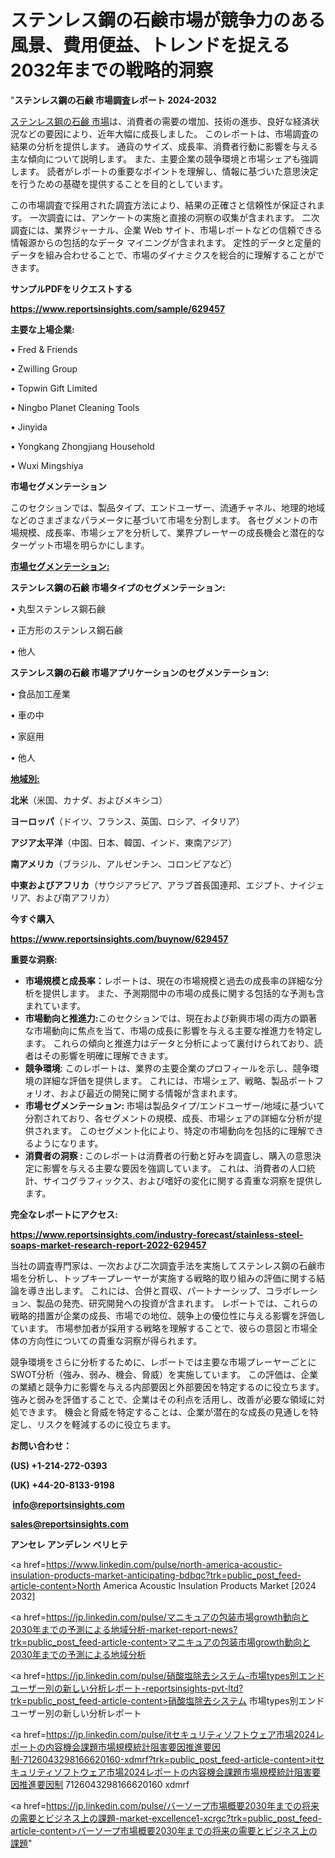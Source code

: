 # ステンレス鋼の石鹸市場が競争力のある風景、費用便益、トレンドを捉える2032年までの戦略的洞察

"<strong>ステンレス鋼の石鹸 市場調査レポート 2024-2032</strong>

<a href=https://www.reportsinsights.com/sample/629457>ステンレス鋼の石鹸 市場</a>は、消費者の需要の増加、技術の進歩、良好な経済状況などの要因により、近年大幅に成長しました。 このレポートは、市場調査の結果の分析を提供します。 通貨のサイズ、成長率、消費者行動に影響を与える主な傾向について説明します。 また、主要企業の競争環境と市場シェアも強調します。 読者がレポートの重要なポイントを理解し、情報に基づいた意思決定を行うための基礎を提供することを目的としています。

この市場調査で採用された調査方法により、結果の正確さと信頼性が保証されます。 一次調査には、アンケートの実施と直接の洞察の収集が含まれます。 二次調査には、業界ジャーナル、企業 Web サイト、市場レポートなどの信頼できる情報源からの包括的なデータ マイニングが含まれます。 定性的データと定量的データを組み合わせることで、市場のダイナミクスを総合的に理解することができます。

<strong><b>サンプルPDFをリクエストする</b></strong>

<a href=https://www.reportsinsights.com/sample/629457><strong><u>https://www.reportsinsights.com/sample/629457</u></strong></a>

<strong>主要な上場企業:</strong>

• Fred & Friends

• Zwilling Group

• Topwin Gift Limited

• Ningbo Planet Cleaning Tools

• Jinyida

• Yongkang Zhongjiang Household

• Wuxi Mingshiya

<strong>市場セグメンテーション</strong>

このセクションでは、製品タイプ、エンドユーザー、流通チャネル、地理的地域などのさまざまなパラメータに基づいて市場を分割します。 各セグメントの市場規模、成長率、市場シェアを分析して、業界プレーヤーの成長機会と潜在的なターゲット市場を明らかにします。

<strong><u>市場セグメンテーション</u></strong><strong><u>:</u></strong>

<strong>ステンレス鋼の石鹸 市場タイプのセグメンテーション:</strong>

• 丸型ステンレス鋼石鹸

• 正方形のステンレス鋼石鹸

• 他人

<strong>ステンレス鋼の石鹸 市場アプリケーションのセグメンテーション:</strong>

• 食品加工産業

• 車の中

• 家庭用

• 他人

<strong><u>地域別</u></strong><strong><u>:</u></strong>

<strong>北米</strong>（米国、カナダ、およびメキシコ）

<strong>ヨーロッパ</strong>（ドイツ、フランス、英国、ロシア、イタリア）

<strong>アジア太平洋</strong>（中国、日本、韓国、インド、東南アジア）

<strong>南アメリカ</strong>（ブラジル、アルゼンチン、コロンビアなど）

<strong>中東およびアフリカ</strong>（サウジアラビア、アラブ首長国連邦、エジプト、ナイジェリア、および南アフリカ）

<strong>今すぐ購入</strong>

<a href=https://www.reportsinsights.com/buynow/629457><strong><u>https://www.reportsinsights.com/buynow/629457</u></strong></a>

<strong>重要な洞察:</strong>
<ul>
  <li><strong>市場規模と成長率：</strong>レポートは、現在の市場規模と過去の成長率の詳細な分析を提供します。 また、予測期間中の市場の成長に関する包括的な予測も含まれています。</li>
  <li><strong>市場動向と推進力:</strong>このセクションでは、現在および新興市場の両方の顕著な市場動向に焦点を当て、市場の成長に影響を与える主要な推進力を特定します。 これらの傾向と推進力はデータと分析によって裏付けられており、読者はその影響を明確に理解できます。</li>
  <li><strong>競争環境</strong>: このレポートは、業界の主要企業のプロフィールを示し、競争環境の詳細な評価を提供します。 これには、市場シェア、戦略、製品ポートフォリオ、および最近の開発に関する情報が含まれます。</li>
  <li><strong>市場セグメンテーション: </strong>市場は製品タイプ/エンドユーザー/地域に基づいて分割されており、各セグメントの規模、成長、市場シェアの詳細な分析が提供されます。 このセグメント化により、特定の市場動向を包括的に理解できるようになります。</li>
  <li><strong>消費者の洞察 : </strong>このレポートは消費者の行動と好みを調査し、購入の意思決定に影響を与える主要な要因を強調しています。 これは、消費者の人口統計、サイコグラフィックス、および嗜好の変化に関する貴重な洞察を提供します。</li>
</ul>
<strong>完全なレポートにアクセス:</strong>

<a href=https://www.reportsinsights.com/industry-forecast/stainless-steel-soaps-market-research-report-2022-629457><strong><u><b>https://www.reportsinsights.com/industry-forecast/stainless-steel-soaps-market-research-report-2022-629457</b></u></strong></a>

当社の調査専門家は、一次および二次調査手法を実施してステンレス鋼の石鹸市場を分析し、トップキープレーヤーが実施する戦略的取り組みの評価に関する結論を導き出します。 これには、合併と買収、パートナーシップ、コラボレーション、製品の発売、研究開発への投資が含まれます。 レポートでは、これらの戦略的措置が企業の成長、市場での地位、競争上の優位性に与える影響を評価しています。 市場参加者が採用する戦略を理解することで、彼らの意図と市場全体の方向性についての貴重な洞察が得られます。

競争環境をさらに分析するために、レポートでは主要な市場プレーヤーごとにSWOT分析（強み、弱み、機会、脅威）を実施しています。 この評価は、企業の業績と競争力に影響を与える内部要因と外部要因を特定するのに役立ちます。 強みと弱みを評価することで、企業はその利点を活用し、改善が必要な領域に対処できます。 機会と脅威を特定することは、企業が潜在的な成長の見通しを特定し、リスクを軽減するのに役立ちます。

<strong>お問い合わせ：</strong>

<strong>(US) +1-214-272-0393</strong>

<strong>(UK) +44-20-8133-9198</strong>

<strong> </strong><a href=info@reportsinsights.com><strong><u>info@reportsinsights.com</u></strong></a>

<a href=sales@reportsinsights.com><strong><u>sales@reportsinsights.com</u></strong></a>

<strong>アンセレ アンデレン ベリヒテ</strong>

<a href=https://www.linkedin.com/pulse/north-america-acoustic-insulation-products-market-anticipating-bdbqc?trk=public_post_feed-article-content>North America Acoustic Insulation Products Market [2024 2032]</a>

<a href=https://jp.linkedin.com/pulse/マニキュアの包装市場growth動向と2030年までの予測による地域分析-market-report-news?trk=public_post_feed-article-content>マニキュアの包装市場growth動向と2030年までの予測による地域分析</a>

<a href=https://jp.linkedin.com/pulse/硝酸塩除去システム-市場types別エンドユーザー別の新しい分析レポート-reportsinsights-pvt-ltd?trk=public_post_feed-article-content>硝酸塩除去システム 市場types別エンドユーザー別の新しい分析レポート</a>

<a href=https://jp.linkedin.com/pulse/itセキュリティソフトウェア市場2024レポートの内容機会課題市場規模統計阻害要因推進要因制-7126043298166620160-xdmrf?trk=public_post_feed-article-content>itセキュリティソフトウェア市場2024レポートの内容機会課題市場規模統計阻害要因推進要因制 7126043298166620160 xdmrf</a>

<a href=https://jp.linkedin.com/pulse/バーソープ市場概要2030年までの将来の需要とビジネス上の課題-market-excellence1-xcrgc?trk=public_post_feed-article-content>バーソープ市場概要2030年までの将来の需要とビジネス上の課題</a>"
